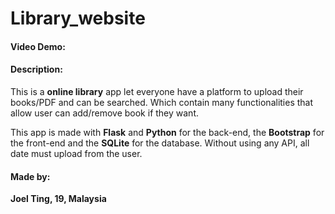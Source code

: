 # Library_website

#### Video Demo:  <URL HERE>
#### Description:
This is a **online library** app let everyone have a platform to upload their books/PDF and can be searched. Which contain many functionalities that allow user can add/remove book if they want.

This app is made with **Flask** and **Python** for the back-end, the **Bootstrap** for the front-end and the **SQLite** for the database. Without using any API, all date must upload from the user.



#### Made by: 
**Joel Ting, 19, Malaysia**
